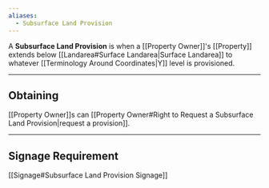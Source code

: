 ```yaml
---
aliases:
  - Subsurface Land Provision
---
```

A **Subsurface Land Provision** is when a [[Property Owner]]'s [[Property]] extends below [[Landarea#Surface Landarea|Surface Landarea]] to whatever [[Terminology Around Coordinates|Y]] level is provisioned.

---
## Obtaining
[[Property Owner]]s can [[Property Owner#Right to Request a Subsurface Land Provision|request a provision]].

---
## Signage Requirement
[[Signage#Subsurface Land Provision Signage]]